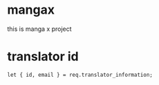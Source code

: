 # mangax

this is manga x project

# translator id

`let { id, email } = req.translator_information;`
